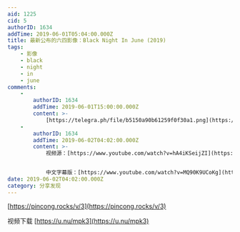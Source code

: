 ```yaml
---
aid: 1225
cid: 5
authorID: 1634
addTime: 2019-06-01T05:04:00.000Z
title: 最新公布的六四影像：Black Night In June (2019)
tags:
    - 影像
    - black
    - night
    - in
    - june
comments:
    -
        authorID: 1634
        addTime: 2019-06-01T15:00:00.000Z
        content: >-
            [https://telegra.ph/file/b5150a90b61259f0f30a1.png](https://telegra.ph/file/b5150a90b61259f0f30a1.png)
    -
        authorID: 1634
        addTime: 2019-06-02T04:02:00.000Z
        content: >-
            视频源：[https://www.youtube.com/watch?v=hA4iKSeijZI](https://www.youtube.com/watch?v=hA4iKSeijZI)


            中文字幕版：[https://www.youtube.com/watch?v=MQ90K9UCoKg](https://www.youtube.com/watch?v=MQ90K9UCoKg)
date: 2019-06-02T04:02:00.000Z
category: 分享发现
---
```


[https://pincong.rocks/v/3](https://pincong.rocks/v/3)

视频下载 [https://u.nu/mpk3](https://u.nu/mpk3)
